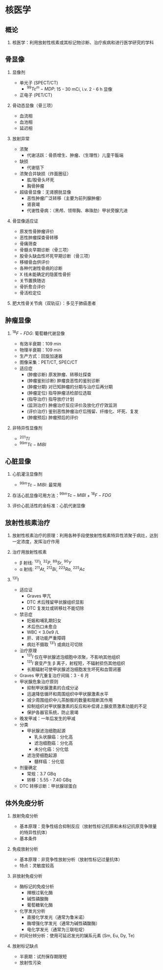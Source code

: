 核医学
======
## 概论
1. 核医学：利用放射性核素或其标记物诊断、治疗疾病和进行医学研究的学科

## 骨显像
1. 显像剂
    - 单光子 (SPECT/CT)
        - $^{99}Tc^{m}-MDP$: 15 - 30 mCi, i.v. 2 - 6 h 显像
    - 正电子 (PET/CT)

1. 骨动态显像（骨三项）
    - 血流相
    - 血池相
    - 延迟相

1. 放射异常
    - 浓聚
        - 代谢活跃：骨质增生、肿瘤、（生理性）儿童干骺端
    - 缺损
        - 代谢低下
    - 浓聚合并缺损（炸面圈征）
        - 肱/股骨头坏死
        - 胸骨肿瘤
    - 超级骨显像：无肾膀胱显像 <!-- IMPORTANT -->
        - 恶性肿瘤广泛转移（主要为前列腺肿瘤）
        - 肾衰竭
        - 代谢性骨病：（黑颅、领带胸、串珠肋）甲状旁腺亢进

1. 骨显像适应证
    - 原发性骨肿瘤评价
    - 恶性肿瘤探查骨转移
    - 骨痛筛查
    - 骨髓炎早期诊断（骨三项）
    - 股骨头缺血性坏死早期诊断（骨三项）
    - 移植骨血供评价
    - 各种代谢性骨病的诊断
    - X 线未能确定的隐匿性骨折
    - 关节置换随访
    - 骨折愈合评价
    - 骨活检定位

1. 肥大性骨关节病（双轨征）：多见于肺癌患者

## 肿瘤显像
1. $^{18}F-FDG$: 葡萄糖代谢显像
    - 有效半衰期：109 min
    - 物理半衰期：109 min
    - 生产方式：回旋加速器
    - 图像采集：PET/CT, SPEC/CT
    - 适应症 <!-- IMPORTANT -->
        - (肿瘤诊断) 原发肿瘤、转移灶探查
        - (肿瘤鉴别诊断) 肿瘤良恶性的鉴别诊断
        - (肿瘤分期) 对已知肿瘤的分期与治疗后再分期
        - (肿瘤定位) 指导肿瘤活检部位选取
        - (指导治疗) 指导放疗计划
        - (监测治疗) 肿瘤治疗反应评价及放化疗疗效监测
        - (评价治疗) 鉴别恶性肿瘤治疗后残留、纤维化、坏死、复发
        - (肿瘤预后) 肿瘤预后的评价

1. 非特异性显像剂
    - $^{201}TI$
    - $^{99m}Tc-MIBI$

## 心脏显像
1. 心肌灌注显像剂
    - $^{99m}Tc-MIBI$: 最常用

1. 存活心肌显像可用方法：$^{99m}Tc-MIBI$ + $^{18}F-FDG$

1. 评价心肌活性的金标准：心肌代谢显像

## 放射性核素治疗
1. 放射性核素治疗的原理：利用各种手段使放射性核素特异性浓聚于病灶，达到一定浓度，发挥治疗作用
1. 治疗用放射性核素
    - β 射线: $^{131}I$, $^{32}P$, $^{89}Sr$, $^{90}Y$
    - α 射线: $^{211}At$, $^{212}Bi$, $^{223}Ra$, $^{225}Ac$

1. $^{131}I$
    - 适应证
        - Graves 甲亢
        - DTC 术后残留甲状腺组织显影
        - DTC 复发灶或转移灶不能切除
    - 禁忌症
        - 妊娠和哺乳期妇女
        - 术后伤口未愈合
        - WBC &lt; 3.0e9 /L
        - 肝、肾功能严重障碍
        - 病灶不摄取 $^{131}I$ 或病灶可切除
    - 治疗原理
        - $^{131}I$ 仅在甲状腺滤泡细胞中浓聚，不影响其他组织
        - $^{131}I$ 衰变产生 β 离子，射程短，不辐射损伤其他组织
        - 长期辐射可使甲状腺滤泡细胞发生坏死和血管闭塞
    - Graves 甲亢重复治疗间隔：3 - 6 月
    - 甲状腺危象治疗原则
        - 抑制甲状腺激素的合成分泌
        - 迅速降低循环和周围组织中甲状腺激素水平
        - 减少周围组织中儿茶酚胺的数量和阻断其作用
        - 抑制组织对甲状腺激素的反应和补偿肾上腺皮质激素功能的不足
        - 保护各器官系统，防止衰竭
    - 晚发甲减：一年后发生的甲减
    - 分类
        - 甲状腺滤泡细胞起源
            - 乳头状腺癌：分化高
            - 滤泡细胞癌：分化高
            - 未分化癌：分化低
        - 滤泡旁细胞起源
            - 髓样癌：分化低
    - 剂量确定
        - 常规：3.7 GBq
        - 转移：5.55 - 7.40 GBq
    - DTC 转移诊断：甲状腺球蛋白

## 体外免疫分析
1. 放射免疫分析
    - 基本原理：竞争性结合抑制反应（放射性标记抗原和未标记抗原竞争限量的特异性抗体）
    - 基本条件

1. 免疫放射分析
    - 基本原理：非竞争性放射分析（放射性标记过量抗体）
    - 特点：灵敏度较高

1. 非放射免疫分析 <!-- IMPORTANT -->
    - 酶标记的免疫分析
        - 辣根过氧化酶
        - 碱性磷酸酶
        - 葡萄糖氧化酶
    - 化学发光分析
        - 直接化学发光（通常为鲁米诺）
        - 酶增强化学发光（通常为碱性磷酸酶）
        - 电化学发光（通常为三联吡啶）
    - 时间分辨分析：使用可延迟发光的镧系元素 (Sm, Eu, Dy, Te)

1. 放射标记缺点
    - 半衰期：试剂保存期限短
    - 放射性污染
